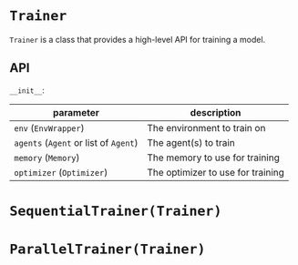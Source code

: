 # `Trainer`

`Trainer` is a class that provides a high-level API for training a model.

## API

`__init__`:

|parameter|description|
|---|---|
|`env` (`EnvWrapper`)| The environment to train on |
|`agents` (`Agent` or list of `Agent`)| The agent(s) to train |
|`memory` (`Memory`) | The memory to use for training |
|`optimizer` (`Optimizer`) | The optimizer to use for training

# `SequentialTrainer(Trainer)`

# `ParallelTrainer(Trainer)`
